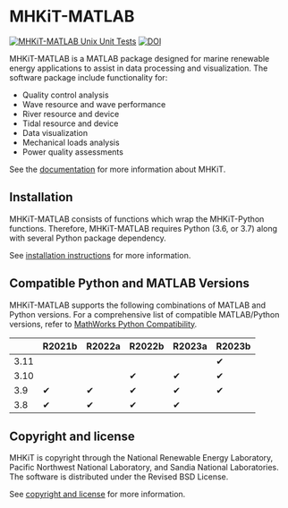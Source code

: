 MHKiT-MATLAB
===================================
[![MHKiT-MATLAB Unix Unit Tests](https://github.com/MHKiT-Software/MHKiT-MATLAB/actions/workflows/unix_unit_tests.yml/badge.svg)](https://github.com/MHKiT-Software/MHKiT-MATLAB/actions/workflows/unix_unit_tests.yml) [![DOI](https://zenodo.org/badge/DOI/10.5281/zenodo.3928405.svg)](https://doi.org/10.5281/zenodo.3928405)

MHKiT-MATLAB is a MATLAB package designed for marine renewable energy applications to assist in
data processing and visualization.  The software package include functionality for:

* Quality control analysis
* Wave resource and wave performance
* River resource and device
* Tidal resource and device
* Data visualization
* Mechanical loads analysis
* Power quality assessments

See the [documentation](https://mhkit-software.github.io/MHKiT/) for more information about MHKiT.

Installation
------------------------
MHKiT-MATLAB consists of functions which wrap the MHKiT-Python functions. Therefore, MHKiT-MATLAB requires Python (3.6, or 3.7) along with several Python
package dependency.

See [installation instructions](https://mhkit-software.github.io/MHKiT/installation.html) for more information.

Compatible Python and MATLAB Versions
------------------------

MHKiT-MATLAB supports the following combinations of MATLAB and Python versions. For a comprehensive list of compatible MATLAB/Python versions, refer to [MathWorks Python Compatibility](https://www.mathworks.com/support/requirements/python-compatibility.html).

|       | R2021b | R2022a | R2022b | R2023a | R2023b |
| ----- | ------ | ------ | ------ | ------ | ------ |
| 3.11  |        |        |        |        | ✔      |
| 3.10  |        |        | ✔      | ✔      | ✔      |
| 3.9   | ✔      | ✔      | ✔      | ✔      | ✔      |
| 3.8   | ✔      | ✔      | ✔      | ✔      |        |


Copyright and license
------------------------
MHKiT is copyright through the National Renewable Energy Laboratory,
Pacific Northwest National Laboratory, and Sandia National Laboratories.
The software is distributed under the Revised BSD License.

See [copyright and license](https://mhkit-software.github.io/MHKiT/license.html) for more information.
